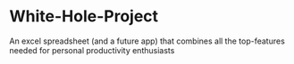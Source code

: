 # White-Hole-Project
An excel spreadsheet (and a future app) that combines all the top-features needed for personal productivity enthusiasts
